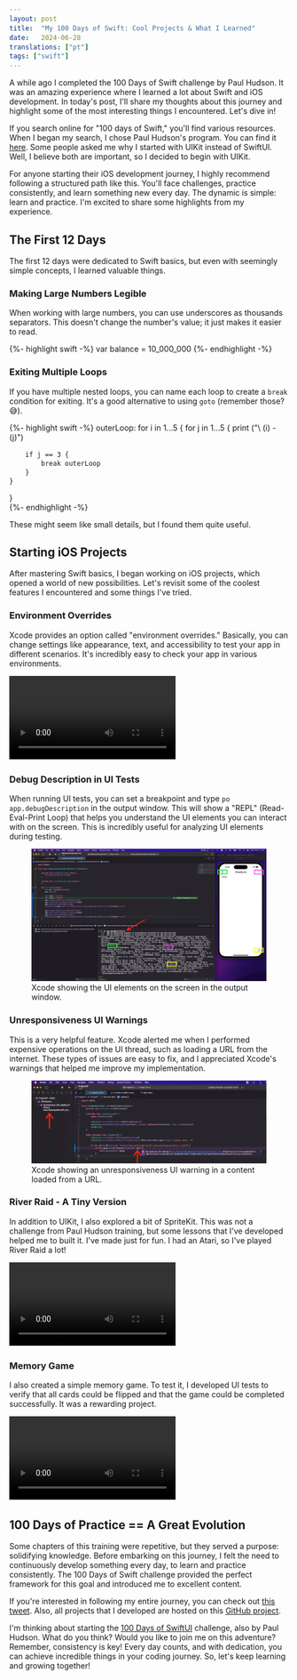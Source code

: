 ```yaml
---
layout: post
title:  "My 100 Days of Swift: Cool Projects & What I Learned"
date:   2024-06-28
translations: ["pt"]
tags: ["swift"]
---
```


<p class="intro"><span class="dropcap">A</span> while ago I completed the 100 Days of Swift challenge by Paul Hudson. It was an amazing experience where I learned a lot about Swift and iOS development. In today's post, I'll share my thoughts about this journey and highlight some of the most interesting things I encountered. Let's dive in!</p>

If you search online for "100 days of Swift," you'll find various resources. When I began my search, I chose Paul Hudson's program. You can find it [here][100_days_of_swift]. Some people asked me why I started with UIKit instead of SwiftUI. Well, I believe both are important, so I decided to begin with UIKit.

For anyone starting their iOS development journey, I highly recommend following a structured path like this. You'll face challenges, practice consistently, and learn something new every day. The dynamic is simple: learn and practice. I'm excited to share some highlights from my experience.

## The First 12 Days

The first 12 days were dedicated to Swift basics, but even with seemingly simple concepts, I learned valuable things.

### Making Large Numbers Legible

When working with large numbers, you can use underscores as thousands separators. This doesn't change the number's value; it just makes it easier to read.

{%- highlight swift -%}
var balance = 10_000_000
{%- endhighlight -%}

### Exiting Multiple Loops

If you have multiple nested loops, you can name each loop to create a `break` condition for exiting. It's a good alternative to using `goto` (remember those? 😅).

{%- highlight swift -%}
outerLoop: for i in 1...5 {
    for j in 1...5 {
        print ("\ (i) - \(j)")

        if j == 3 {
            break outerLoop
        }
    }
}        
{%- endhighlight -%}

These might seem like small details, but I found them quite useful.

## Starting iOS Projects

After mastering Swift basics, I began working on iOS projects, which opened a world of new possibilities. Let's revisit some of the coolest features I encountered and some things I've tried.

### Environment Overrides

Xcode provides an option called "environment overrides." Basically, you can change settings like appearance, text, and accessibility to test your app in different scenarios. It's incredibly easy to check your app in various environments.

<video controls aria-labelledby="Xcode Environment Overrides" aria-describedby="The video shows Xcode and iOS Simulator side by side. The app is running, and there is a button at the bottom of Xcode's toolbar that reveals the environment overrides tool. When you change the configuration, you see the changes directly in the running app.">
    <source src="/assets/videos/xcode_environment_overrides.mp4" type="video/mp4">
    Your browser does not support video playback.
</video>

### Debug Description in UI Tests

When running UI tests, you can set a breakpoint and type `po app.debugDescription` in the output window. This will show a "REPL" (Read-Eval-Print Loop) that helps you understand the UI elements you can interact with on the screen. This is incredibly useful for analyzing UI elements during testing.

<figure>
	<img src="/assets/img/xcode_uitests_debug.webp" alt="Xcode showing the UI elements on the screen in the output window."> 
	<figcaption>Xcode showing the UI elements on the screen in the output window.</figcaption>
</figure>

### Unresponsiveness UI Warnings

This is a very helpful feature. Xcode alerted me when I performed expensive operations on the UI thread, such as loading a URL from the internet. These types of issues are easy to fix, and I appreciated Xcode's warnings that helped me improve my implementation.

<figure>
	<img src="/assets/img/xcode_unresponsiveness_ui_warning.webp" alt="Xcode showing an unresponsiveness UI warning in a content loaded from a URL."> 
	<figcaption>Xcode showing an unresponsiveness UI warning in a content loaded from a URL.</figcaption>
</figure>

### River Raid - A Tiny Version

In addition to UIKit, I also explored a bit of SpriteKit. This was not a challenge from Paul Hudson training, but some lessons that I've developed helped me to built it. I've made just for fun. I had an Atari, so I've played River Raid a lot!

<video controls aria-labelledby="River Raid Little made with SpriteKit" aria-describedby="The video shows Xcode and iOS Simulator side by side. The app was made using SpriteKit and is a small version of the River Raid game.">
    <source src="/assets/videos/river_rider_little_made_by_spritekit.mp4" type="video/mp4">
    Your browser does not support video playback.
</video>

### Memory Game

I also created a simple memory game. To test it, I developed UI tests to verify that all cards could be flipped and that the game could be completed successfully. It was a rewarding project.

<video controls aria-labelledby="A memory game tested with UI Tests" aria-describedby="The video shows Xcode and iPad Simulator. The app was made using UIKit and is a memory game. The UI tests open all pairs until the game is finished.">
    <source src="/assets/videos/test_memory_game_using_uitests.mp4" type="video/mp4">
    Your browser does not support video playback.
</video>

## 100 Days of Practice == A Great Evolution

Some chapters of this training were repetitive, but they served a purpose: solidifying knowledge. Before embarking on this journey, I felt the need to continuously develop something every day, to learn and practice consistently. The 100 Days of Swift challenge provided the perfect framework for this goal and introduced me to excellent content.

If you're interested in following my entire journey, you can check out [this tweet][100_days_of_swift_journey]. Also, all projects that I developed are hosted on this [GitHub project][github_project].

I'm thinking about starting the [100 Days of SwiftUI][100_days_of_swiftui] challenge, also by Paul Hudson. What do you think? Would you like to join me on this adventure? Remember, consistency is key! Every day counts, and with dedication, you can achieve incredible things in your coding journey. So, let's keep learning and growing together!

[100_days_of_swift]:         https://www.hackingwithswift.com/100
[100_days_of_swiftui]:       https://www.hackingwithswift.com/100/swiftui
[100_days_of_swift_journey]: https://x.com/ionixjunior/status/1569005323314425859
[github_project]:            https://github.com/ionixjunior/100DaysOfSwift